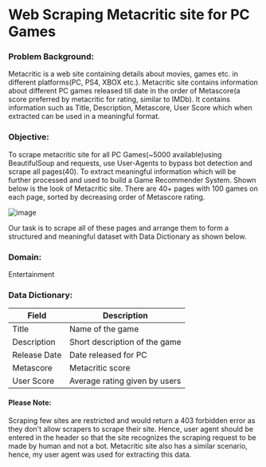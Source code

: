 # Web Scraping Metacritic site for PC Games

### Problem Background:
Metacritic is a web site containing details about movies, games etc. in different platforms(PC, PS4, XBOX etc.). Metacritic site contains information about different PC games released till date in the order of Metascore(a score preferred by metacritic for rating, similar to IMDb). It contains information such as Title, Description, Metascore, User Score which when extracted can be used in a meaningful format.

### Objective:
To scrape metacritic site for all PC Games(~5000 available)using BeautifulSoup and requests, use User-Agents to bypass bot detection and scrape all pages(40). To extract meaningful information which will be further processed and used to build a Game Recommender System.
Shown below is the look of Metacritic site. There are 40+ pages with 100 games on each page, sorted by decreasing order of Metascore rating.

![image](https://user-images.githubusercontent.com/35566625/142235099-0122d739-4a23-4c1d-8787-280d17320114.png)

Our task is to scrape all of these pages and arrange them to form a structured and meaningful dataset with Data Dictionary as shown below.
### Domain:
Entertainment

### Data Dictionary:
Field	| Description
--- | --- 
Title | Name of the game
Description | Short description of the game
Release Date | Date released for PC
Metascore | Metacritic score
User Score | Average rating given by users

#### Please Note:
Scraping few sites are restricted and would return a 403 forbidden error as they don't allow scrapers to scrape their site. Hence, user agent should be entered in the header so that the site recognizes the scraping request to be made by human and not a bot. Metacritic site also has a similar scenario, hence, my user agent was used for extracting this data.
